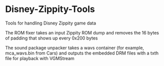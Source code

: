 # Disney-Zippity-Tools
Tools for handling Disney Zippity game data

The ROM fixer takes an input Zippity ROM dump and removes the 16 bytes of padding that shows up every 0x200 bytes

The sound package unpacker takes a wavs container (for example, mca_wavs.bin from Cars) and outputs the embedded DRM files with a txth file for playback with VGMStream
